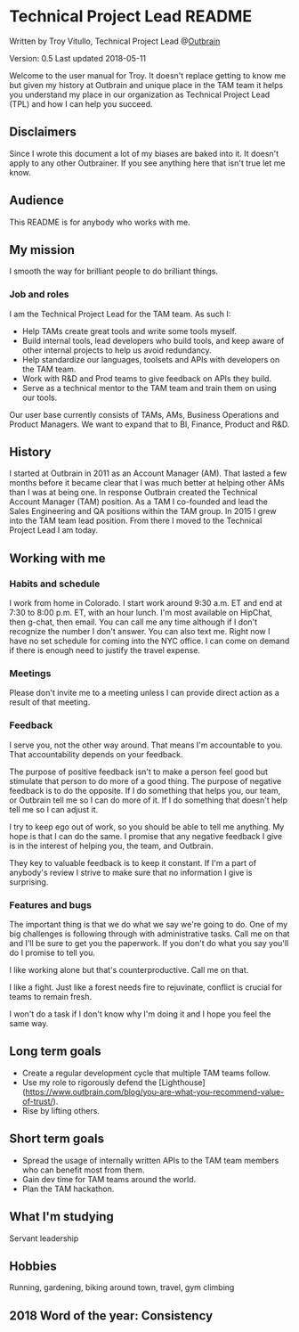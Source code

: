 # Technical Project Lead README
Written by Troy Vitullo, Technical Project Lead @[Outbrain](https://www.outbrain.com)

Version: 0.5
Last updated 2018-05-11

Welcome to the user manual for Troy. It doesn't replace getting to know me but given my history at Outbrain and unique place in the TAM team it helps you understand my place in our organization as Technical Project Lead (TPL) and how I can help you succeed.

## Disclaimers
Since I wrote this document a lot of my biases are baked into it. It doesn't apply to any other Outbrainer. If you see anything here that isn't true let me know.

## Audience
This README is for anybody who works with me.

## My mission
I smooth the way for brilliant people to do brilliant things.

### Job and roles
I am the Technical Project Lead for the TAM team. As such I:
- Help TAMs create great tools and write some tools myself. 
- Build internal tools, lead developers who build tools, and keep aware of other internal projects to help us avoid redundancy. 
- Help standardize our languages, toolsets and APIs with developers on the TAM team.
- Work with R&D and Prod teams to give feedback on APIs they build. 
- Serve as a technical mentor to the TAM team and train them on using our tools.

Our user base currently consists of TAMs, AMs, Business Operations and Product Managers. We want to expand that to BI, Finance, Product and R&D.

## History
I started at Outbrain in 2011 as an Account Manager (AM). That lasted a few months before it became clear that I was much better at helping other AMs than I was at being one. In response Outbrain created the Technical Account Manager (TAM) position. As a TAM I co-founded and lead the Sales Engineering and QA positions within the TAM group. In 2015 I grew into the TAM team lead position. From there I moved to the Technical Project Lead I am today.

## Working with me
### Habits and schedule
I work from home in Colorado. I start work around 9:30 a.m. ET and end at 7:30 to 8:00 p.m. ET, with an hour lunch. I'm most available on HipChat, then g-chat, then email. You can call me any time although if I don't recognize the number I don't answer. You can also text me. Right now I have no set schedule for coming into the NYC office. I can come on demand if there is enough need to justify the travel expense.

### Meetings
Please don't invite me to a meeting unless I can provide direct action as a result of that meeting.

### Feedback
I serve you, not the other way around. That means I'm accountable to you. That accountability depends on your feedback.

The purpose of positive feedback isn't to make a person feel good but stimulate that person to do more of a good thing. The purpose of negative feedback is to do the opposite. If I do something that helps you, our team, or Outbrain tell me so I can do more of it. If I do something that doesn't help tell me so I can adjust it.

I try to keep ego out of work, so you should be able to tell me anything. My hope is that I can do the same. I promise that any negative feedback I give is in the interest of helping you, the team, and Outbrain.

They key to valuable feedback is to keep it constant. If I'm a part of anybody's review I strive to make sure that no information I give is surprising.

### Features and bugs
The important thing is that we do what we say we're going to do. One of my big challenges is following through with administrative tasks. Call me on that and I'll be sure to get you the paperwork. If you don't do what you say you'll do I promise to tell you.

I like working alone but that's counterproductive. Call me on that.

I like a fight. Just like a forest needs fire to rejuvinate, conflict is crucial for teams to remain fresh.

I won't do a task if I don't know why I'm doing it and I hope you feel the same way.

## Long term goals
- Create a regular development cycle that multiple TAM teams follow.
- Use my role to rigorously defend the [Lighthouse] (https://www.outbrain.com/blog/you-are-what-you-recommend-value-of-trust/).
- Rise by lifting others.

## Short term goals
- Spread the usage of internally written APIs to the TAM team members who can benefit most from them.
- Gain dev time for TAM teams around the world.
- Plan the TAM hackathon.

## What I'm studying
Servant leadership

## Hobbies
Running, gardening, biking around town, travel, gym climbing

## 2018 Word of the year: Consistency
